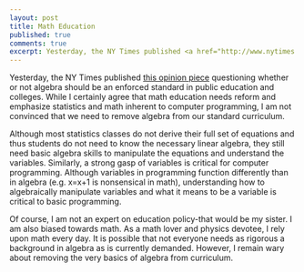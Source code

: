 ```yaml
---
layout: post
title: Math Education
published: true
comments: true
excerpt: Yesterday, the NY Times published <a href="http://www.nytimes.com/2012/07/29/opinion/sunday/is-algebra-necessary.html">this opinion piece</a> questioning whether or not algebra should be an enforced standard in public education and colleges. While I certainly agree that math education needs reform and emphasize statistics and math inherent to computer programming, I am not convinced that we need to remove algebra from our standard curriculum.
---
```


Yesterday, the NY Times published <a href="http://www.nytimes.com/2012/07/29/opinion/sunday/is-algebra-necessary.html">this opinion piece</a> questioning whether or not
algebra should be an enforced standard in public education and
colleges. While I certainly agree that math education needs 
reform and emphasize statistics and math inherent to computer programming, I am not convinced that we need 
to remove algebra from our standard curriculum.

Although most statistics classes do not derive their full set of
equations and thus students do not need to know the necessary linear 
algebra, they still need basic algebra skills to manipulate the equations
and understand the variables. Similarly, a strong gasp of variables is
critical for computer programming. Although variables in programming
function differently than in algebra (e.g. x=x+1 is nonsensical in math),
understanding how to algebraically manipulate variables and what 
it means to be a variable is critical to basic programming.

Of course, I am not an expert on education policy-that would be
my sister. I am also biased towards math. As a math lover and
physics devotee, I rely upon math every day. It is possible that not 
everyone needs as rigorous a background in algebra as is currently 
demanded. However, I remain wary about removing the very basics 
of algebra from curriculum.

